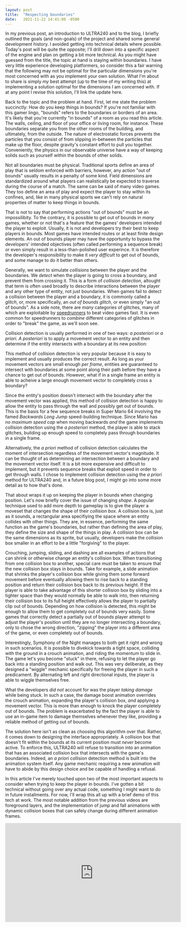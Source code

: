 ```yaml
---
layout: post
title:  "Respecting boundaries"
date:   2021-11-22 14:41:00 -0500
---
```


In my previous post, an introduction to ULTRA240 and to the blog, I briefly
outlined the goals (and non-goals) of the project and shared some general
development history. I avoided getting into technical details where possible.
Today's post will be quite the opposite; I'll drill down into a specific aspect
of the engine and plan on getting a bit more technical. As you might have
guessed from the title, the topic at hand is staying within boundaries. I have
very little experience developing platformers, so consider this a fair warning
that the following may not be optimal for the particular dimensions you're most
concerned with as you implement your own solution. What I'm about to share is
simply *my* best attempt (up to the time of my writing this) at implementing a
solution optimal for the dimensions *I* am concerned with. If at any point I
revise this solution, I'll link the update here.

Back to the topic and the problem at hand. First, let me state the problem
succinctly: How do you keep things in bounds? If you're not familiar with this
gamer lingo, "bounds" refers to the boundaries or borders of an area. It's
likely that you're currently "in bounds" of a room as you read this article. The
walls, ceiling, and floor of your office or living room, for instance. These
boundaries separate you from the other rooms of the building, and ultimately,
from the outside. The nature of electrostatic forces prevents the particles that
you consist of from slipping in-between the particles that make up the floor, 
despite gravity's constant effort to pull you together. Conveniently, the
physics in our observable universe have a way of keeping solids such as yourself
within the bounds of other solids.

Not all boundaries must be physical. Traditional sports define an area of play
that is seldom enforced with barriers, however, any action "out of bounds"
usually results in a penalty of some kind. Field dimensions are standardized
around what players can realistically be expected to traverse during the course
of a match. The same can be said of many video games. They too define an area
of play and expect the player to stay within its confines, and, like in many
physical sports we can't rely on natural properties of matter to keep things in
bounds.

That is not to say that performing actions "out of bounds" must be an
impossilibity. To the contrary, it is possible to get out of bounds in *many*
games, whether or not that's a feature that the games' developers intended the
player to exploit. Usually, it is not and developers try their best to keep
players in bounds. Most games have intended routes or at least finite design
elements. An out of bounds player may have the opportunity to bypass the
developers' intended objectives (often called performing a sequence
break) or even simply result in a less-than-polished user experince. It is
therefore the developer's responsibility to make it *very difficult* to get
out of bounds, and some manage to do it better than others.

Generally, we want to simulate *collisions* between the player and the
boundaries. We *detect* when the player is going to cross a boundary, and
prevent them from crossing it. This is a form of *collision detection*, 
altought that term is often used broadly to describe interactions between the
player and any other type of entity, not just boundaries. When games fail to
detect a collision between the player and a boundary, it is commonly called a
*glitch*, or, more specifically, an *out of bounds glitch*, or even simply
"an out of bounds". As a side note, there are *many* categories of glitches,
many of which are exploitable by
[speedrunners](https://en.wikipedia.org/wiki/Speedrun) to beat video games fast.
It is even common for speedrunners to *combine* different categories of glitches
in order to "break" the game, as we'll soon see.

Collision detection is usually performed in one of two ways: *a posteriori* or
*a priori*. *A posteriori* is to apply a movement vector to an entity and then
determine if the entity intersects with a boundary at its new position:

<p style="text-align:center">
    <canvas id="intersection" width="480" height="240"></canvas>
</p>

This method of collision detection is very popular because it is easy to
implement and usually produces the correct result. As long as your movement
vectors are small enough *per frame*, entities are guaranteed to intersect with
boundaries at some point along their path before they have a chance to get out
of bounds. However, what if in a single frame an entity is able to acheive a
large enough movement vector to completely cross a boundary?

<p style="text-align:center">
    <canvas id="escape" width="480" height="240"></canvas>
</p>

Since the entity's position doesn't intersect with the boundary after the
movement vector was applied, this method of collision detection is happy to
allow the entity to pass through the wall and possibly get out of bounds.
This is the basis for a few sequence breaks in Super Mario 64 involving the
famed *Backwards Long Jump* speed-building technique. Since Mario has *no
maximum speed cap* when moving backwards *and* the game implements collision
detection using the *a posteriori* method, the player is able to stack glitches,
building up enough speed to completely pass through boundaries in a single
frame.

Alternatively, the *a priori* method of collision detection calculates the
moment of intersection regardless of the movement vector's magnitude. It can be
thought of as determining an intersection between a boundary and the movement
vector itself. It is a bit more expensive and difficult to implement, but it
prevents sequence breaks that exploit speed in order to get through walls.
I chose to implement collision detection using the *a priori* method for
ULTRA240 and, in a future blog post, I might go into some more detail as to
how that's done.

That about wraps it up on keeping the player in bounds when changing position.
Let's now briefly cover the issue of changing *shape*. A popular technique used
to add more depth to gameplay is to give the player a moveset that changes the
shape of their *collision box*. A collision box is, just as it sounds, a
rectangular area specifiying the space where an entity collides with other
things. They are, in essence, performing the same function as the game's
boundaries, but rather than defining the area of play, they define the size
and shape of the things in play. A collision box can be the same dimensions as
its sprite, but usually, developers make the collision box smaller in an effort
to be a little "forgiving" to the player.

Crouching, jumping, sliding, and dashing are all examples of actions that can
shrink or otherwise change an entity's collision box. When transitioning from
one collision box to another, special care must be taken to ensure that the new
collision box stays in bounds. Take for example, a slide animation that shrinks
the player's collision box while giving them some forward movement before
eventually allowing them to rise back to a standing position and return their
collision box back to its previous height. If the player is able to take
advantage of this shorter collision box by sliding into a tighter space than
they would normally be able to walk into, then returning their collision box to
its full height effectively allows the player to partially clip out of bounds.
Depending on how collision is detected, this might be enough to allow them to
get completely out of bounds very easily. Some games that correctly detect a
partially out of bounds player attempt to adjust the player's position until
they are no longer intersecting a boundary, only to chose the wrong direction,
"zipping" the player into a different area of the game, or even completely out
of bounds.

Interestingly, Symphony of the Night manages to both get it right and wrong in
such scenarios. It is possible to divekick towards a tight space, colliding with
the ground in a crouch animation, and riding the momentum to slide in. The game
let's you become "stuck" in there, refusing to let the player go back into a
standing position and walk out. This was very deliberate, as they designed a
"wiggle" mechanic specifically for freeing the player in such a predicament.
By alternating left and right directional inputs, the player is able to wiggle
themselves free.

What the developers *did not* account for was the player *taking damage* while
being stuck. In such a case, the damage boost animation overrides the crouch
animation, expanding the player's collision box, *and* applying a movement
vector. This is more than enough to knock the player completely out of bounds.
The problem is exacerbated by the fact the player is able to use an in-game
item to damage themselves whenever they like, providing a reliable method of
getting out of bounds.

The solution here isn't as clean as choosing this algorithm over that. Rather,
it comes down to designing the interface appropriately. A collision box that
doesn't fit within the bounds at its current position must *never* become
active. To enforce this, ULTRA240 will refuse to transition into an animation
that has an associated collision box that intersects with the game's boundaries.
Indeed, an *a priori* collision detection method is built into the animation
system itself. Any game mechanic requiring a new animation will have to abide by
this design choice and be capable of handling a refusal.

In this article I've merely touched upon two of the most important aspects to
consider when trying to keep the player in bounds. I've gotten a bit technical
without going over any actual code, something I might want to do in future
installments. For now, I'll wrap this all up with a brief demo of this tech at
work. The most notable addition from the previous videos are foreground layers,
and the implementation of jump and fall animations with dynamic collision boxes
that can safely change during different animation frames.

<p><iframe width="560" height="315" src="https://www.youtube.com/embed/B2Ay7ZyE-Lw" title="YouTube video player" frameborder="0" allow="accelerometer; autoplay; clipboard-write; encrypted-media; gyroscope; picture-in-picture" allowfullscreen></iframe></p>

<script>
function drawImage(ctx, src, x, y, dx, dy, alpha) {
  return new Promise(function(resolve) {
    const img = new Image()
    img.onload = function() {
        const prevAlpha = ctx.globalAlpha
        ctx.globalAlpha = alpha
        ctx.drawImage(img, x, y, dx, dy)
        ctx.globalAlpha = prevAlpha
        resolve()
    }
    img.src = src
  })
}

// Intersection
{
  const canvas = document.getElementById('intersection')
  const ctx = canvas.getContext('2d')
  ctx.lineWidth = 3
  drawImage(ctx, '/static/tux.png', 180, 60, 100, 100, .5)
  drawImage(ctx, '/static/tux.png', 300, 60, 100, 100, 1.)
  ctx.strokeStyle = 'blue'
  ctx.strokeRect(120, 0, 240, 240)
  ctx.strokeStyle = 'red'
  ctx.beginPath()
  ctx.moveTo(280, 100)
  ctx.lineTo(310, 100)
  ctx.lineTo(300, 90)
  ctx.moveTo(310, 100)
  ctx.lineTo(300, 110)
  ctx.closePath()
  ctx.stroke()
}

// Escape
{
  const canvas = document.getElementById('escape')
  const ctx = canvas.getContext('2d')
  ctx.lineWidth = 3
  drawImage(ctx, '/static/tux.png', 180, 60, 100, 100, .5)
  drawImage(ctx, '/static/tux.png', 370, 60, 100, 100, 1.)
  ctx.strokeStyle = 'blue'
  ctx.strokeRect(120, 0, 240, 240)
  ctx.strokeStyle = 'red'
  ctx.beginPath()
  ctx.moveTo(280, 100)
  ctx.lineTo(380, 100)
  ctx.lineTo(370, 90)
  ctx.moveTo(380, 100)
  ctx.lineTo(370, 110)
  ctx.closePath()
  ctx.stroke()
}
</script>
